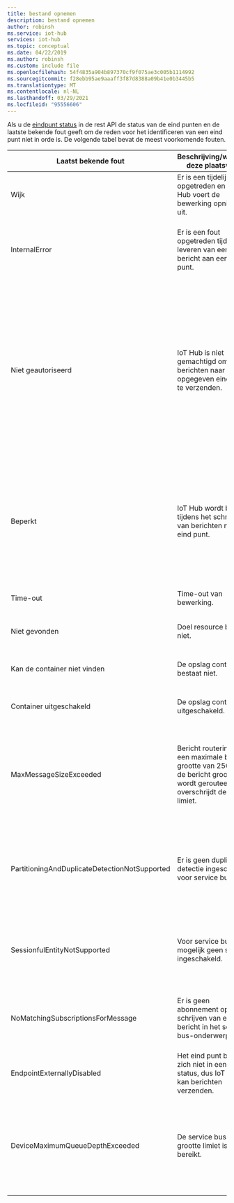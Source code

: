```yaml
---
title: bestand opnemen
description: bestand opnemen
author: robinsh
ms.service: iot-hub
services: iot-hub
ms.topic: conceptual
ms.date: 04/22/2019
ms.author: robinsh
ms.custom: include file
ms.openlocfilehash: 54f4835a904b897370cf9f075ae3c005b1114992
ms.sourcegitcommit: f28ebb95ae9aaaff3f87d8388a09b41e0b3445b5
ms.translationtype: MT
ms.contentlocale: nl-NL
ms.lasthandoff: 03/29/2021
ms.locfileid: "95556606"
---
```

Als u de [eindpunt status](/rest/api/iothub/iothubresource/getendpointhealth#iothubresource_getendpointhealth) in de rest API de status van de eind punten en de laatste bekende fout geeft om de reden voor het identificeren van een eind punt niet in orde is. De volgende tabel bevat de meest voorkomende fouten.

|Laatst bekende fout|Beschrijving/wanneer deze plaatsvindt|Mogelijke beperking|
|-----|-----|-----|
|Wijk|Er is een tijdelijke fout opgetreden en IoT Hub voert de bewerking opnieuw uit.|Bekijk [route-resource logboeken](../articles/iot-hub/monitor-iot-hub-reference.md#routes).|
|InternalError|Er is een fout opgetreden tijdens het leveren van een bericht aan een eind punt.|Dit is een interne uitzonde ring, maar ook de [routes met bron logboeken](../articles/iot-hub/monitor-iot-hub-reference.md#routes).|
|Niet geautoriseerd|IoT Hub is niet gemachtigd om berichten naar het opgegeven eind punt te verzenden.|Controleer of de connection string up-to-date is voor het eind punt. Als deze is gewijzigd, kunt u een update op uw IoT Hub. Als het eind punt beheerde identiteit gebruikt, controleert u of de IoT Hub principal de vereiste machtigingen voor het doel heeft.|
|Beperkt|IoT Hub wordt beperkt tijdens het schrijven van berichten naar het eind punt.|Controleer de beperkings limieten voor het betreffende eind punt. Pas de configuraties voor het eind punt zodanig aan dat deze zo nodig worden geschaald.|
|Time-out|Time-out van bewerking.|Voer de bewerking opnieuw uit.|
|Niet gevonden|Doel resource bestaat niet.|Zorg ervoor dat de doel resource bestaat.|
|Kan de container niet vinden|De opslag container bestaat niet.|Zorg ervoor dat de opslag container bestaat.|
|Container uitgeschakeld|De opslag container is uitgeschakeld.|Zorg ervoor dat de opslag container is ingeschakeld.|
|MaxMessageSizeExceeded|Bericht routering heeft een maximale bericht grootte van 256 KB. de bericht grootte die wordt gerouteerd, overschrijdt deze limiet.|Controleer of de bericht grootte kan worden verminderd met minder toepassings eigenschappen of minder bericht verrijkingen.|
|PartitioningAndDuplicateDetectionNotSupported|Er is geen duplicaten detectie ingeschakeld voor service bus.|Schakel duplicaten detectie uit Service Bus uit of overweeg het gebruik van een entiteit zonder duplicaten detectie.|
|SessionfulEntityNotSupported|Voor service bus zijn mogelijk geen sessies ingeschakeld.|Schakel de sessie uit Service Bus of overweeg het gebruik van een entiteit zonder sessies.|
|NoMatchingSubscriptionsForMessage|Er is geen abonnement op het schrijven van een bericht in het service bus-onderwerp.|Een abonnement maken voor IoT Hub berichten waarnaar moet worden doorgestuurd.|
|EndpointExternallyDisabled|Het eind punt bevindt zich niet in een actieve status, dus IoT Hub kan berichten verzenden.|Schakel het eind punt in om het terug te zetten naar de actieve status.|
|DeviceMaximumQueueDepthExceeded|De service bus-grootte limiet is bereikt.|Overweeg het verwijderen van berichten van de doel Event Hubs zodat nieuwe berichten kunnen worden opgenomen in de Event Hubs.|